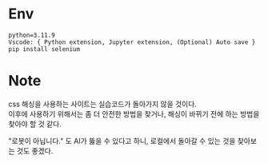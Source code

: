 # Env

```
python=3.11.9
Vscode: { Python extension, Jupyter extension, (Optional) Auto save }
pip install selenium
```

# Note

css 해싱을 사용하는 사이트는 실습코드가 돌아가지 않을 것이다.  
이후에 사용하기 위해서는 좀 더 안전한 방법을 찾거나, 해싱이 바뀌기 전에 하는 방법을 찾아야 할 것 같다.  

"로봇이 아닙니다." 도 AI가 뚫을 수 있다고 하니, 로컬에서 돌아갈 수 있는 것을 찾아보는 것도 좋겠다.
